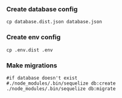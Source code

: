 ### Create database config
    cp database.dist.json database.json
### Create env config    
    cp .env.dist .env
### Make migrations 
    #if database doesn't exist 
    #./node_modules/.bin/sequelize db:create
    ./node_modules/.bin/sequelize db:migrate
